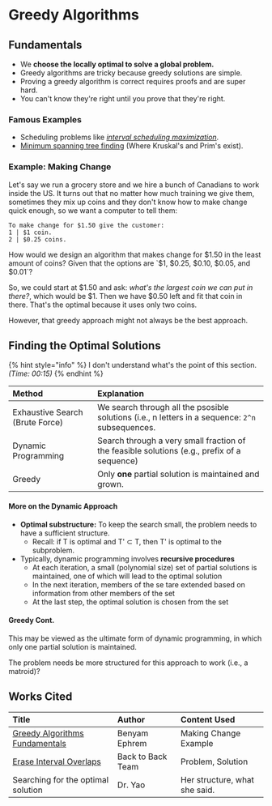 # Greedy Algorithms

## Fundamentals

* We **choose the locally optimal to solve a global problem.**
* Greedy algorithms are tricky because greedy solutions are simple.
* Proving a greedy algorithm is correct requires proofs and are super hard.
* You can't know they're right until you prove that they're right.

### Famous Examples

* Scheduling problems like [_interval scheduling maximization_](https://en.wikipedia.org/wiki/Interval_scheduling#Interval_Scheduling_Maximization).
* [Minimum spanning tree finding](https://en.wikipedia.org/wiki/Minimum_spanning_tree) \(Where Kruskal's and Prim's exist\).

### Example: Making Change

Let's say we run a grocery store and we hire a bunch of Canadians to work inside the US. It turns out that no matter how much training we give them, sometimes they mix up coins and they don't know how to make change quick enough, so we want a computer to tell them:

```text
To make change for $1.50 give the customer:
1 | $1 coin.
2 | $0.25 coins.
```

How would we design an algorithm that makes change for $1.50 in the least amount of coins? Given that the options are `$1, $0.25, $0.10, $0.05, and $0.01`?

So, we could start at $1.50 and ask: _what's the largest coin we can put in there?_, which would be $1. Then we have $0.50 left and fit that coin in there. That's the optimal because it uses only two coins.

However, that greedy approach might not always be the best approach. 

## Finding the Optimal Solutions

{% hint style="info" %}
I don't understand what's the point of this section. _\(Time: 00:15\)_
{% endhint %}

| Method | Explanation |
| :--- | :--- |
| Exhaustive Search \(Brute Force\) | We search through all the psosible solutions \(i.e., n letters in a sequence: `2^n` subsequences. |
| Dynamic Programming | Search through a very small fraction of the feasible solutions \(e.g., prefix of a sequence\) |
| Greedy | Only **one** partial solution is maintained and grown. |

#### More on the Dynamic Approach

* **Optimal substructure:** To keep the search small, the problem needs to have a sufficient structure.
  * Recall: if T is optimal and T' ⊂ T, then T' is optimal to the subproblem.
* Typically, dynamic programming involves **recursive procedures**
  * At each iteration, a small \(polynomial size\) set of partial solutions is maintained, one of which will lead to the optimal solution
  * In the next iteration, members of the se tare extended based on information from other members of the set
  * At the last step, the optimal solution is chosen from the set

#### Greedy Cont.

This may be viewed as the ultimate form of dynamic programming, in which only one partial solution is maintained.

The problem needs be more structured for this approach to work \(i.e., a matroid\)?

## 

## Works Cited

| Title | Author | Content Used |
| :--- | :--- | :--- |
| [Greedy Algorithms Fundamentals](https://backtobackswe.com/platform/content/greedy-algorithms-fundamentals) | Benyam Ephrem | Making Change Example |
| [Erase Interval Overlaps](https://backtobackswe.com/platform/content/erase-interval-overlaps) | Back to Back Team | Problem, Solution |
| Searching for the optimal solution | Dr. Yao | Her structure, what she said. |


